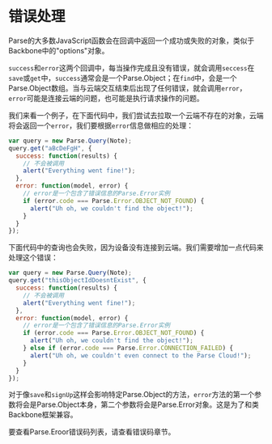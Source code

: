 # 错误处理

Parse的大多数JavaScript函数会在回调中返回一个成功或失败的对象，类似于Backbone中的"options"对象。

`success`和`error`这两个回调中，每当操作完成且没有错误，就会调用`seccess`在`save`或`get`中，`success`通常会是一个Parse.Object；在`find`中，会是一个Parse.Object数组。当与云端交互结束后出现了任何错误，就会调用`error`，`error`可能是连接云端的问题，也可能是执行请求操作的问题。

我们来看一个例子，在下面代码中，我们尝试去拉取一个云端不存在的对象，云端将会返回一个`error`，我们要根据`error`信息做相应的处理：

```js
var query = new Parse.Query(Note);
query.get("aBcDeFgH", {
  success: function(results) {
    // 不会被调用
    alert("Everything went fine!");
  },
  error: function(model, error) {
    // error是一个包含了错误信息的Parse.Error实例
    if (error.code === Parse.Error.OBJECT_NOT_FOUND) {
      alert("Uh oh, we couldn't find the object!");
    }
  }
});
```

下面代码中的查询也会失败，因为设备没有连接到云端。我们需要增加一点代码来处理这个错误：

```js
var query = new Parse.Query(Note);
query.get("thisObjectIdDoesntExist", {
  success: function(results) {
    // 不会被调用
    alert("Everything went fine!");
  },
  error: function(model, error) {
    // error是一个包含了错误信息的Parse.Error实例
    if (error.code === Parse.Error.OBJECT_NOT_FOUND) {
      alert("Uh oh, we couldn't find the object!");
    } else if (error.code === Parse.Error.CONNECTION_FAILED) {
      alert("Uh oh, we couldn't even connect to the Parse Cloud!");
    }
  }
});
```

对于像`save`和`signUp`这样会影响特定Parse.Object的方法，`error`方法的第一个参数将会是Parse.Object本身，第二个参数将会是Parse.Error对象。这是为了和类Backbone框架兼容。

要查看Parse.Eroor错误码列表，请查看错误码章节。

<!-- toc -->


